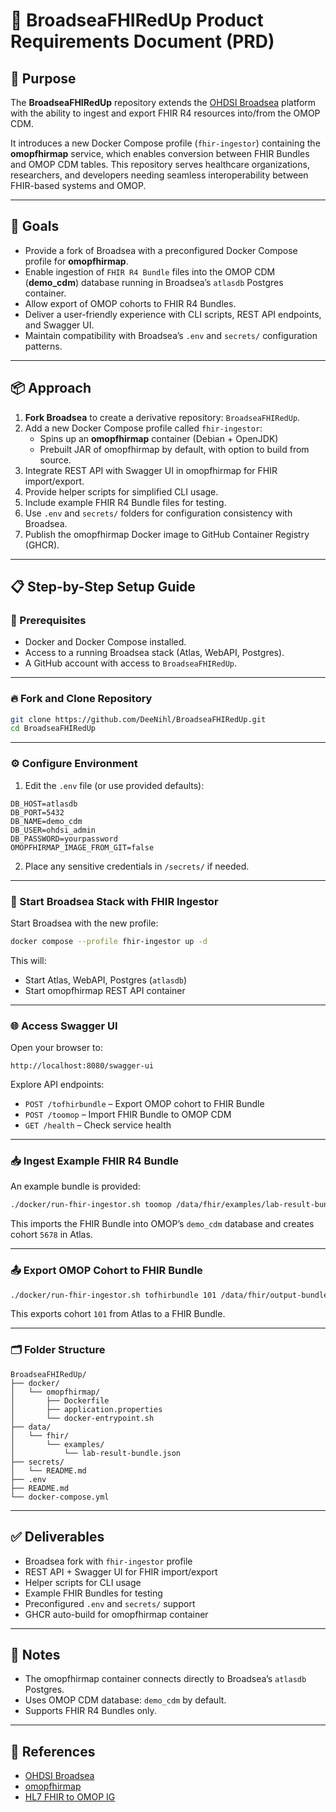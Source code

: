 # 📘 BroadseaFHIRedUp Product Requirements Document (PRD)

## 📌 Purpose

The **BroadseaFHIRedUp** repository extends the [OHDSI Broadsea](https://github.com/OHDSI/Broadsea) platform with the ability to ingest and export FHIR R4 resources into/from the OMOP CDM.

It introduces a new Docker Compose profile (`fhir-ingestor`) containing the **omopfhirmap** service, which enables conversion between FHIR Bundles and OMOP CDM tables. This repository serves healthcare organizations, researchers, and developers needing seamless interoperability between FHIR-based systems and OMOP.

---

## 🎯 Goals

- Provide a fork of Broadsea with a preconfigured Docker Compose profile for **omopfhirmap**.
- Enable ingestion of `FHIR R4 Bundle` files into the OMOP CDM (**demo\_cdm**) database running in Broadsea’s `atlasdb` Postgres container.
- Allow export of OMOP cohorts to FHIR R4 Bundles.
- Deliver a user-friendly experience with CLI scripts, REST API endpoints, and Swagger UI.
- Maintain compatibility with Broadsea’s `.env` and `secrets/` configuration patterns.

---

## 📦 Approach

1. **Fork Broadsea** to create a derivative repository: `BroadseaFHIRedUp`.
2. Add a new Docker Compose profile called `fhir-ingestor`:
   - Spins up an **omopfhirmap** container (Debian + OpenJDK)
   - Prebuilt JAR of omopfhirmap by default, with option to build from source.
3. Integrate REST API with Swagger UI in omopfhirmap for FHIR import/export.
4. Provide helper scripts for simplified CLI usage.
5. Include example FHIR R4 Bundle files for testing.
6. Use `.env` and `secrets/` folders for configuration consistency with Broadsea.
7. Publish the omopfhirmap Docker image to GitHub Container Registry (GHCR).

---

## 📋 Step-by-Step Setup Guide

### 🏁 Prerequisites

- Docker and Docker Compose installed.
- Access to a running Broadsea stack (Atlas, WebAPI, Postgres).
- A GitHub account with access to `BroadseaFHIRedUp`.

---

### 🔥 Fork and Clone Repository

```bash
git clone https://github.com/DeeNihl/BroadseaFHIRedUp.git
cd BroadseaFHIRedUp
```

---

### ⚙️ Configure Environment

1. Edit the `.env` file (or use provided defaults):

```dotenv
DB_HOST=atlasdb
DB_PORT=5432
DB_NAME=demo_cdm
DB_USER=ohdsi_admin
DB_PASSWORD=yourpassword
OMOPFHIRMAP_IMAGE_FROM_GIT=false
```

2. Place any sensitive credentials in `/secrets/` if needed.

---

### 🐳 Start Broadsea Stack with FHIR Ingestor

Start Broadsea with the new profile:

```bash
docker compose --profile fhir-ingestor up -d
```

This will:

- Start Atlas, WebAPI, Postgres (`atlasdb`)
- Start omopfhirmap REST API container

---

### 🌐 Access Swagger UI

Open your browser to:

```
http://localhost:8080/swagger-ui
```

Explore API endpoints:

- `POST /tofhirbundle` – Export OMOP cohort to FHIR Bundle
- `POST /toomop` – Import FHIR Bundle to OMOP CDM
- `GET /health` – Check service health

---

### 📥 Ingest Example FHIR R4 Bundle

An example bundle is provided:

```bash
./docker/run-fhir-ingestor.sh toomop /data/fhir/examples/lab-result-bundle.json 5678
```

This imports the FHIR Bundle into OMOP’s `demo_cdm` database and creates cohort `5678` in Atlas.

---

### 📤 Export OMOP Cohort to FHIR Bundle

```bash
./docker/run-fhir-ingestor.sh tofhirbundle 101 /data/fhir/output-bundle.json
```

This exports cohort `101` from Atlas to a FHIR Bundle.

---

### 🗂 Folder Structure

```
BroadseaFHIRedUp/
├── docker/
│   └── omopfhirmap/
│       ├── Dockerfile
│       ├── application.properties
│       └── docker-entrypoint.sh
├── data/
│   └── fhir/
│       └── examples/
│           └── lab-result-bundle.json
├── secrets/
│   └── README.md
├── .env
├── README.md
└── docker-compose.yml
```

---

## ✅ Deliverables

- Broadsea fork with `fhir-ingestor` profile
- REST API + Swagger UI for FHIR import/export
- Helper scripts for CLI usage
- Example FHIR Bundles for testing
- Preconfigured `.env` and `secrets/` support
- GHCR auto-build for omopfhirmap container

---

## 📌 Notes

- The omopfhirmap container connects directly to Broadsea’s `atlasdb` Postgres.
- Uses OMOP CDM database: `demo_cdm` by default.
- Supports FHIR R4 Bundles only.

---

## 🔗 References

- [OHDSI Broadsea](https://github.com/OHDSI/Broadsea)
- [omopfhirmap](https://github.com/dermatologist/omopfhirmap)
- [HL7 FHIR to OMOP IG](https://build.fhir.org/ig/HL7/fhir-omop-ig/)

